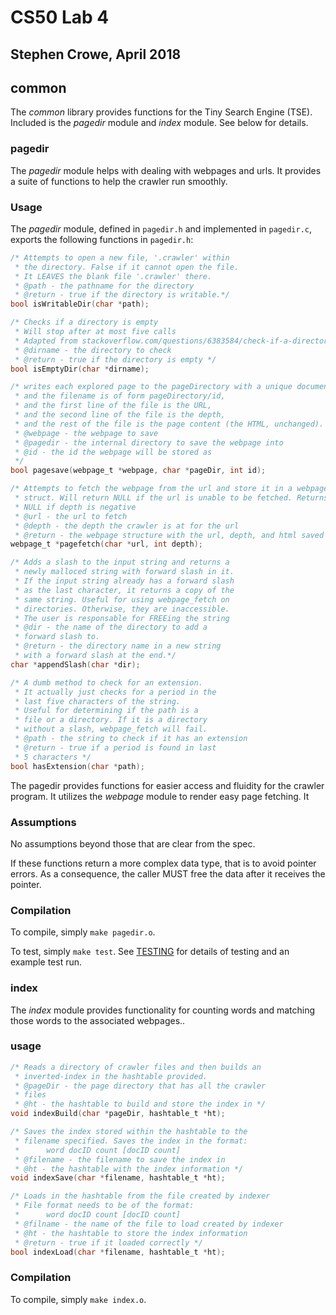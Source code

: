 # CS50 Lab 4
## Stephen Crowe, April 2018

## common

The *common* library provides functions for the Tiny Search Engine (TSE).
Included is the *pagedir* module and *index* module. See below for details.

### pagedir

The *pagedir* module helps with dealing with webpages and urls.
It provides a suite of functions to help the crawler run smoothly.

### Usage

The *pagedir* module, defined in `pagedir.h` and implemented in `pagedir.c`, 
exports the following functions in `pagedir.h`:

```c
/* Attempts to open a new file, '.crawler' within
 * the directory. False if it cannot open the file.
 * It LEAVES the blank file '.crawler' there.
 * @path - the pathname for the directory
 * @return - true if the directory is writable.*/
bool isWritableDir(char *path);

/* Checks if a directory is empty
 * Will stop after at most five calls
 * Adapted from stackoverflow.com/questions/6383584/check-if-a-directory-is-empty-using-c-on-linux
 * @dirname - the directory to check
 * @return - true if the directory is empty */
bool isEmptyDir(char *dirname);

/* writes each explored page to the pageDirectory with a unique document ID,
 * and the filename is of form pageDirectory/id,
 * and the first line of the file is the URL,
 * and the second line of the file is the depth,
 * and the rest of the file is the page content (the HTML, unchanged).
 * @webpage - the webpage to save
 * @pagedir - the internal directory to save the webpage into
 * @id - the id the webpage will be stored as
 */
bool pagesave(webpage_t *webpage, char *pageDir, int id);

/* Attempts to fetch the webpage from the url and store it in a webpage
 * struct. Will return NULL if the url is unable to be fetched. Returns
 * NULL if depth is negative
 * @url - the url to fetch
 * @depth - the depth the crawler is at for the url
 * @return - the webpage structure with the url, depth, and html saved */
webpage_t *pagefetch(char *url, int depth);

/* Adds a slash to the input string and returns a
 * newly malloced string with forward slash in it.
 * If the input string already has a forward slash
 * as the last character, it returns a copy of the
 * same string. Useful for using webpage_fetch on
 * directories. Otherwise, they are inaccessible.
 * The user is responsable for FREEing the string
 * @dir - the name of the directory to add a
 * forward slash to.
 * @return - the directory name in a new string
 * with a forward slash at the end.*/
char *appendSlash(char *dir);

/* A dumb method to check for an extension.
 * It actually just checks for a period in the
 * last five characters of the string.
 * Useful for determining if the path is a 
 * file or a directory. If it is a directory
 * without a slash, webpage_fetch will fail.
 * @path - the string to check if it has an extension
 * @return - true if a period is found in last
 * 5 characters */
bool hasExtension(char *path);
```


The pagedir provides functions for easier access and fluidity for the crawler program.
It utilizes the *webpage* module to render easy page fetching. It 

### Assumptions

No assumptions beyond those that are clear from the spec.

If these functions return a more complex data type, that is to avoid pointer errors. As
a consequence, the caller MUST free the data after it receives the pointer.

### Compilation

To compile, simply `make pagedir.o`.

To test, simply `make test`.
See [TESTING](TESTING.md) for details of testing and an example test run.


### index

The *index* module provides functionality for counting words and matching those words to
the associated webpages..

### usage

```c
/* Reads a directory of crawler files and then builds an
 * inverted-index in the hashtable provided.
 * @pageDir - the page directory that has all the crawler
 * files
 * @ht - the hashtable to build and store the index in */
void indexBuild(char *pageDir, hashtable_t *ht);

/* Saves the index stored within the hashtable to the
 * filename specified. Saves the index in the format:
 * 		word docID count [docID count]
 * @filename - the filename to save the index in
 * @ht - the hashtable with the index information */
void indexSave(char *filename, hashtable_t *ht);

/* Loads in the hashtable from the file created by indexer
 * File format needs to be of the format:
 * 		word docID count [docID count]
 * @filname - the name of the file to load created by indexer
 * @ht - the hashtable to store the index information
 * @return - true if it loaded correctly */
bool indexLoad(char *filename, hashtable_t *ht);
```

### Compilation

To compile, simply `make index.o`.
